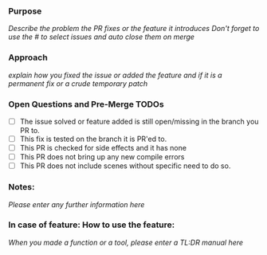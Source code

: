 ### Purpose
_Describe the problem the PR fixes or the feature it introduces_
_Don't forget to use the # to select issues and auto close them on merge_

### Approach
_explain how you fixed the issue or added the feature and if it is a permanent fix or a crude temporary patch_

### Open Questions and Pre-Merge TODOs

- [ ]  The issue solved or feature added is still open/missing in the branch you PR to.
- [ ]  This fix is tested on the branch it is PR'ed to.
- [ ]  This PR is checked for side effects and it has none
- [ ]  This PR does not bring up any new compile errors
- [ ]  This PR does not include scenes without specific need to do so.

### Notes:
_Please enter any further information here_


### In case of feature: How to use the feature:
_When you made a function or a tool, please enter a TL:DR manual here_